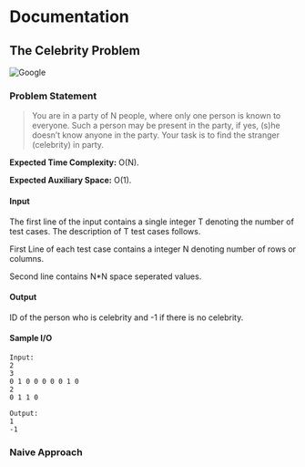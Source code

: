 # Documentation

## The Celebrity Problem

<img src="https://img.shields.io/badge/Asked in-Amazon | Fab.com | Flipkart | Google | Microsoft | One97 | United Health Group | Zoho-blue" alt="Google" />

### Problem Statement

> You are in a party of N people, where only one person is known to everyone. Such a person may be present in the party, if yes, (s)he doesn’t know anyone in the party. Your task is to find the stranger (celebrity) in party.

**Expected Time Complexity:** O(N).

**Expected Auxiliary Space:** O(1).

#### Input

The first line of the input contains a single integer T denoting the number of test cases. The description of T test cases follows.

First Line of each test case contains a integer N denoting number of rows or columns.

Second line contains N*N space seperated values.

#### Output

ID of the person who is celebrity and -1 if there is no celebrity.

#### Sample I/O
```
Input:
2
3
0 1 0 0 0 0 0 1 0
2
0 1 1 0

Output:
1
-1
```

### Naive Approach

